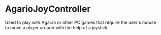 # AgarioJoyController
Used to play with Agar.io or other PC games that require the user's mouse to move a player around with the help of a joystick.
